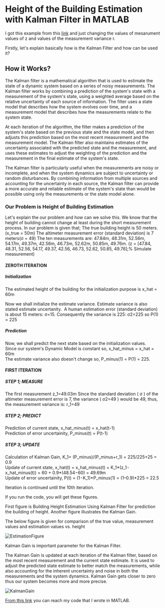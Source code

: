 # Height of the Building Estimation with Kalman Filter in MATLAB
I got this example from this [link](https://www.kalmanfilter.net/kalman1d.html) and just changing the values of mesarument values of z and values of the measurement variance r.

Firstly, let's explain basically how is the Kalman Filter and how can be used it?

## How it Works?
The Kalman filter is a mathematical algorithm that is used to estimate the state of a dynamic system based on a series of noisy measurements.
The Kalman filter works by combining a prediction of the system's state with a measurement of the system's state, using a weighted average based on the relative uncertainty of each source of information. The filter uses a state model that describes how the system evolves over time, and a measurement model that describes how the measurements relate to the system state.

At each iteration of the algorithm, the filter makes a prediction of the system's state based on the previous state and the state model, and then adjusts this prediction based on the most recent measurement and the measurement model. The Kalman filter also maintains estimates of the uncertainty associated with the predicted state and the measurement, and uses these estimates to adjust the weighting of the prediction and the measurement in the final estimate of the system's state.

The Kalman filter is particularly useful when the measurements are noisy or incomplete, and when the system dynamics are subject to uncertainty or random disturbances. By combining information from multiple sources and accounting for the uncertainty in each source, the Kalman filter can provide a more accurate and reliable estimate of the system's state than would be possible using only the measurements or the state model alone.

### Our Problem is Height of Building Estimation

Let's explain the our problem and how can we solve this. We know that the height of building cannot change at least during the short measurement process. In our problem is given that;
The true building height is 50 meters. (x_true = 50m)
The altimeter measurement error (standard deviation) is 7 meters(σ = 49)
The ten measurements are: 47.84m, 48.31m, 52.56m, 54.17m, 49.37m, 42.56m, 46.73m, 52.62m, 50.85m, 49.76m. (z = [47.84, 48.31, 52.56, 54.17, 49.37, 42.56, 46.73, 52.62, 50.85, 49.76];% Simulate measurement)

#### ZEROTH ITERATION
##### Initialization
The estimated height of the building for the initialization purpose is x_hat = 60m

Now we shall initialize the estimate variance. Estimate variance is also stated estimate uncertanity. 
A human estimation error (standard deviation) is about 15 meters: σ=15. Consequently the variance is 225: σ2=225 so P(1) = 225

##### Prediction
Now, we shall predict the next state based on the initialization values.
<br />
Since our system's Dynamic Model is constant so, x_hat_minus = x_hat = 60m
<br />
The estimate variance also doesn't change so, P_minus(1) = P(1) = 225.

#### FIRST ITERATION

##### STEP 1; MEASURE
The first measurement z_1=49.03m
Since the standard deviation ( σ ) of the altimeter measurement error is 7, the variance ( σ2=49 ) would be 49, thus, the measurement variance is: r_1=49

##### STEP 2; PREDICT
Prediction of current state, x_hat_minus(t) = x_hat(t-1) 
<br />
Prediction of error uncertainity, P_minus(t) = P(t-1)

##### STEP 3; UPDATE
Calculation of Kalman Gain, K_1= (P_minus)/(P_minus+r_1) = 225/225+25 = 0.9
<br />
Update of current state, x_hat(t) = x_hat_minus(t) + K_1*(z_1 - x_hat_minus(t)) = 60 + 0.9*(48.54−60) = 49.69m
<br />
Update of error uncertainity, P(t) = (1 - K_1)*P_minus(1) = (1–0.9)*225 = 22.5

Iteration is continued until the 10th iteration.

If you run the code, you will get these figures. 

First figure is Building Height Estimation Using Kalman Filter for prediction the building of height. Another figure illustrates the Kalman Gain. 

The below figure is given for comparison of the true value, measurement values and estimation values vs. height

![EstimationFigure](https://user-images.githubusercontent.com/74204842/233624368-de6e7cc1-b35c-4833-93b6-5e25418333b2.png)

Kalman Gain is important parameter for the Kalman Filter.

The Kalman Gain is updated at each iteration of the Kalman filter, based on the most recent measurement and the current state estimate. It is used to adjust the predicted state estimate to better match the measurements, while also accounting for the inherent uncertainty and noise in both the measurements and the system dynamics. Kalman Gain gets closer to zero thus our system becomes more and more precise.

![KalmanGain](https://user-images.githubusercontent.com/74204842/233624391-9ae68e0b-08a8-4a53-8db8-dfc189671fd7.png)

[From this link](https://github.com/gulsenece/HeightOfBuilding/blob/main/HeightOfBuilding.m) you can reach my code that I wrote in MATLAB.
